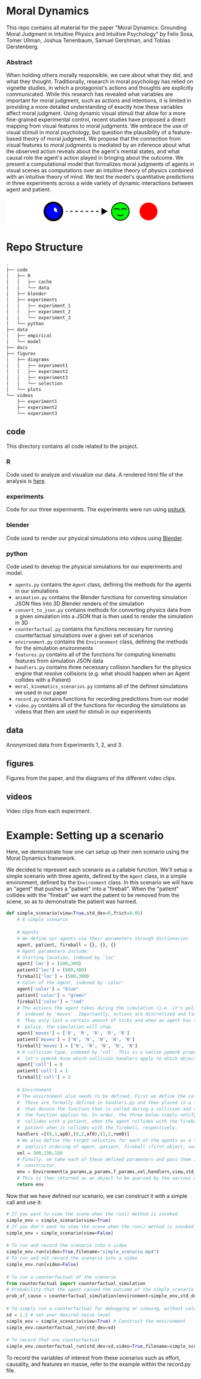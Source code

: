 # Moral Dynamics

This repo contains all material for the paper "Moral Dynamics: Grounding Moral Judgment in Intuitive Physics and Intuitive Psychology" by Felix Sosa, Tomer Ullman, Joshua Tenenbaum, Samuel Gershman, and Tobias Gerstenberg. 

### Abstract

When holding others morally responsible, we care about what they did, and what they thought. Traditionally, research in moral psychology has relied on vignette studies, in which a protagonist's actions and thoughts are explicitly communicated. While this research has revealed what variables are important for moral judgment, such as actions and intentions, it is limited in providing a more detailed understanding of exactly how these variables affect moral judgment. Using dynamic visual stimuli that allow for a more fine-grained experimental control, recent studies have proposed a direct mapping from visual features to moral judgments. We embrace the use of visual stimuli in moral psychology, but question the plausibility of a feature-based theory of moral judgment. We propose that the connection from visual features to moral judgments is mediated by an inference about what the observed action reveals about the agent's mental states, and what causal role the agent's action played in bringing about the outcome. We present a computational model that formalizes moral judgments of agents in visual scenes as computations over an intuitive theory of physics combined with an intuitive theory of mind. We test the model's quantitative predictions in three experiments across a wide variety of dynamic interactions between agent and patient.

![Banner](figures/banner.png)

# Repo Structure

```
.
├── code
│   ├── R
│   │   ├── cache
│   │   └── data
│   ├── blender
│   ├── experiments
│   │   ├── experiment_1
│   │   ├── experiment_2
│   │   └── experiment_3
│   └── python
├── data
│   ├── empirical
│   └── model
├── docs
├── figures
│   ├── diagrams
│   │   ├── experiment1
│   │   ├── experiment2
│   │   ├── experiment3
│   │   └── selection
│   └── plots
└── videos
    ├── experiment1
    ├── experiment2
    └── experiment3
```
## code

This directory contains all code related to the project.

### R

Code used to analyze and visualize our data. A rendered html file of the analysis is [here](https://cicl-stanford.github.io/moral_dynamics/).

### experiments

Code for our three experiments. The experiments were run using [psiturk](https://psiturk.org/). 

### blender

Code used to render our physical simulations into videos using [Blender](https://www.blender.org/).

### python

Code used to develop the physical simulations for our experiments and model.

* ```agents.py``` contains the ```Agent``` class, defining the methods for the agents in our simulations
* ```animation.py``` contains the Blender functions for converting simulation JSON files into 3D Blender renders of the simulation
* ```convert_to_json.py``` contains methods for converting physics data from a given simulation into a JSON that is then used to render the simulation in 3D
* ```counterfactual.py``` contains the functions necessary for running counterfactual simulations over a given set of scenarios
* ```environment.py``` contains the ```Environement``` class, defining the methods for the simulation environments
* ```features.py``` contains all of the functions for computing kinematic features from simulation JSON data
* ```handlers.py``` contains three necessary collision handlers for the physics engine that resolve collisions (e.g. what should happen when an Agent collides with a Patient)
* ```moral_kinematics_scenarios.py``` contains all of the defined simulations we used in our paper
* ```record.py``` contains functions for recording predictions from our model
* ```video.py``` contains all of the functions for recording the simulations as videos that then are used for stimuli in our experiments

## data

Anonymized data from Experiments 1, 2, and 3. 

## figures

Figures from the paper, and the diagrams of the different video clips. 

## videos 

Video clips from each experiment. 

# Example: Setting up a scenario

Here, we demonstrate how one can setup up their own scenario using the Moral Dynamics framework.

We decided to represent each scenario as a callable function. We'll setup a simple scenario with three agents, defined by the ```Agent``` class, in a simple environment, defined by the ```Environment``` class. In this scenario we will have an "agent" that pushes a "patient" into a "fireball". When the "patient" collides with the "fireball" we want the patient to be removed from the scene, so as to demonstrate the patient was harmed.

```python
def simple_scenario(view=True,std_dev=0,frict=0.05)
    # A simple scenario
      
    # Agents
    # We define our agents via their parameters through dictionaries
    agent, patient, fireball = {}, {}, {}
    # Agent parameters include:
    # Starting location, indexed by 'loc'
    agent['loc'] = (100,300) 
    patient['loc'] = (800,300)
    fireball['loc'] = (500,300)
    # Color of the agent, indexed by 'color'
    agent['color'] = "blue"
    patient['color'] = "green"
    fireball['color'] = "red"
    # The actions the agent takes during the simulation (i.e. it's policy),
    #  indexed by 'moves'. Importantly, actions are discretized and time-limited.
    #  They only last a certain amount of ticks and when an agent has finished its 
    #  policy, the simulation will stop.
    agent['moves'] = ['R', 'R', 'R', 'R', 'R']
    patient['moves'] = ['N', 'N', 'N', 'N', 'N']
    fireball['moves'] = ['N', 'N', 'N', 'N', 'N']
    # A collision type, indexed by 'col'. This is a native pymunk property that
    #  let's pymunk know which collision handlers apply to which objects.
    agent['coll'] = 0
    patient['coll'] = 1
    fireball['coll'] = 3
    
    # Environment
    # The environment also needs to be defined. First we define the collision handlers.
    #  These are formally defined in handlers.py and then placed in a list of triples,
    #  that denote the function that is called during a collision and the collision types 
    #  the function applies to. In order, the three below simply notify when the agent 
    #  collides with a patient, when the agent collides with the fireball, and removes the 
    #  patient when it collides with the fireball, respectively.
    handlers =[(0,1,ap0),(0,2,af0),(1,2,rem0)]
    # We also define the target velcoties for each of the agents as a triple, with the
    #  implicit ordering of agent, patient, fireball (first object, second object, third object)
    vel = 300,150,150
    # Finally, we take each of these defined parameters and pass them into the Environment class
    #  constructor.
    env = Environment(a_params,p_params,f_params,vel,handlers,view,std_dev,frict)
    # This is then returned as an object to be queried by the various modules within the framework.
    return env
```

Now that we have defined our scenario, we can construct it with a simple call and use it:

```python
# If you want to view the scene when the run() method is invoked
simple_env = simple_scenario(view=True)
# If you don't want to view the scene when the run() method is invoked
simple_env = simple_scenario(view=False)

# To run and record the scenario into a video
simple_env.run(video=True,filename="simple_scenario.mp4")
# To run and not record the scenario into a video
simple_env.run(video=False)

# To run a counterfactual of the scenario
from counterfactual import counterfactual_simulation
# Probability that the agent caused the outcome of the simple_scenario
prob_of_cause = counterfactual_simulation(environment=simple_env,std_dev=1.2,num_times=1000,view=False)

# To simply run a counterfactual for debugging or viewing, without calculating probability of causality
sd = 1.2 # set your desired noise level
simple_env = simple_scenario(view=True) # Construct the environment
simple_env.counterfactual_run(std_dev=sd)

# To record that one counterfactual
simple_env.counterfactual_run(std_dev=sd,video=True,filename=simple_scenario_counter.mp4")
```


To record the variables of interest from these scenarios such as effort, causality, and features en masse, refer to the example within the record.py file.

